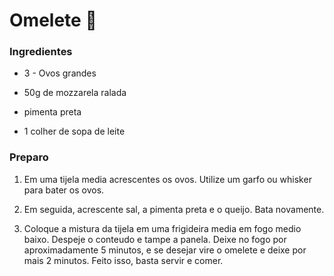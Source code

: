 # Omelete :egg:

### Ingredientes ###

- 3 - Ovos grandes

- 50g de mozzarela ralada

- pimenta preta

- 1 colher de sopa de leite

### Preparo ###

1. Em uma tijela media acrescentes os ovos. Utilize um garfo ou whisker para bater os ovos. 

2. Em seguida, acrescente sal, a pimenta preta e o queijo. Bata novamente.	

3. Coloque a mistura da tijela em uma frigideira media em fogo medio baixo. Despeje o conteudo e tampe a panela. Deixe no fogo por aproximadamente 5 minutos, e se desejar vire o omelete e deixe por mais 2 minutos. Feito isso, basta servir e comer.






